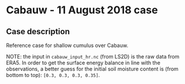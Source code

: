 # Cabauw - 11 August 2018 case

## Case description
Reference case for shallow cumulus over Cabauw.

NOTE: the input in `cabauw_input_hr.nc` (from LS2D) is the raw data from ERA5. In order to get the surface energy balance in line with the observations, a better guess for the initial soil moisture content is (from bottom to top): `[0.3, 0.3, 0.3, 0.35]`.
